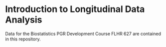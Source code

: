 # Introduction to Longitudinal Data Analysis

Data for the Biostatistics PGR Development Course FLHR 627 are contained in this repository.
